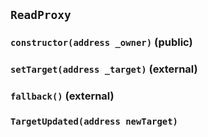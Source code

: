 ## `ReadProxy`

### `constructor(address _owner)` (public)

### `setTarget(address _target)` (external)

### `fallback()` (external)

### `TargetUpdated(address newTarget)`
